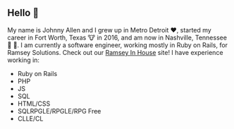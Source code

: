 ## Hello 👋

My name is Johnny Allen and I grew up in Metro Detroit :heart:, started my career in Fort Worth, Texas :cow: in 2016, and am now in Nashville, Tennessee :musical_note: :guitar:. I am currently a software engineer, working mostly in Ruby on Rails, for Ramsey Solutions. Check out our [Ramsey In House](https://www.ramseyinhouse.com/) site! 
I have experience working in:
 - Ruby on Rails 
 - PHP
 - JS
 - SQL
 - HTML/CSS
 - SQLRPGLE/RPGLE/RPG Free
 - CLLE/CL

<!--
**john-r-r-allen/john-r-r-allen** is a ✨ _special_ ✨ repository because its `README.md` (this file) appears on your GitHub profile.

Here are some ideas to get you started:

- 🔭 I’m currently working on ...
- 🌱 I’m currently learning ...
- 👯 I’m looking to collaborate on ...
- 🤔 I’m looking for help with ...
- 💬 Ask me about ...
- 📫 How to reach me: ...
- 😄 Pronouns: ...
- ⚡ Fun fact: ...
-->
